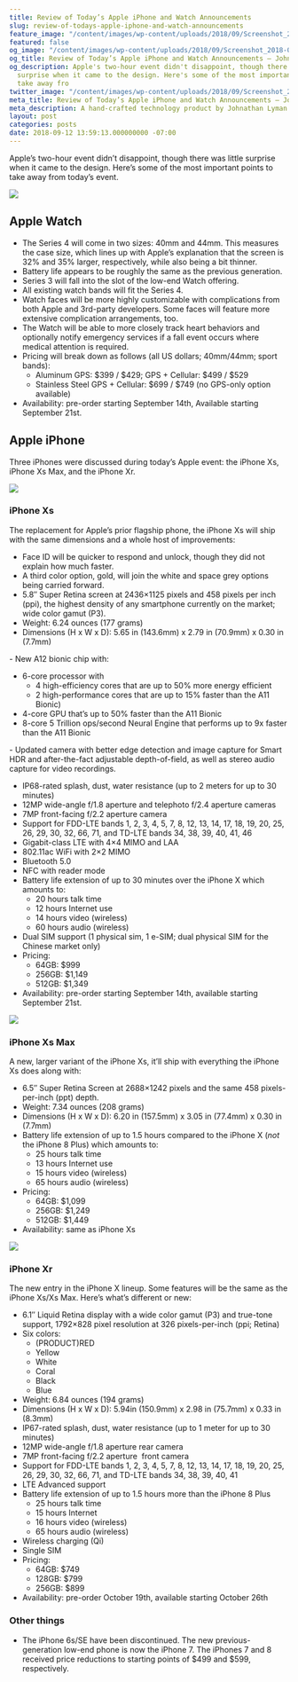 ```yaml
---
title: Review of Today’s Apple iPhone and Watch Announcements
slug: review-of-todays-apple-iphone-and-watch-announcements
feature_image: "/content/images/wp-content/uploads/2018/09/Screenshot_2018-09-12-iPhone-XS.png"
featured: false
og_image: "/content/images/wp-content/uploads/2018/09/Screenshot_2018-09-12-iPhone-XS.png"
og_title: Review of Today’s Apple iPhone and Watch Announcements – Johnathan.org
og_description: Apple's two-hour event didn't disappoint, though there was little
  surprise when it came to the design. Here's some of the most important points to
  take away fro
twitter_image: "/content/images/wp-content/uploads/2018/09/Screenshot_2018-09-12-iPhone-XS.png"
meta_title: Review of Today’s Apple iPhone and Watch Announcements – Johnathan.org
meta_description: A hand-crafted technology product by Johnathan Lyman
layout: post
categories: posts
date: 2018-09-12 13:59:13.000000000 -07:00
---
```


Apple’s two-hour event didn’t disappoint, though there was little surprise when it came to the design. Here’s some of the most important points to take away from today’s event.

![](/content/images/wp-content/uploads/2018/09/Apple-Watch-Series4_watch-front-training_09122018.jpg)

## **Apple Watch**
<!--kg-card-begin: html-->
- The Series 4 will come in two sizes: 40mm and 44mm. This measures the case size, which lines up with Apple’s explanation that the screen is 32% and 35% larger, respectively, while also being a bit thinner.
- Battery life appears to be roughly the same as the previous generation.
- Series 3 will fall into the slot of the low-end Watch offering.
- All existing watch bands will fit the Series 4.
- Watch faces will be more highly customizable with complications from both Apple and 3rd-party developers. Some faces will feature more extensive complication arrangements, too.
- The Watch will be able to more closely track heart behaviors and optionally notify emergency services if a fall event occurs where medical attention is required.
- Pricing will break down as follows (all US dollars; 40mm/44mm; sport bands):
  - Aluminum&nbsp;GPS: $399 / $429;&nbsp;GPS + Cellular: $499 / $529
  - Stainless Steel GPS + Cellular: $699 / $749 (no GPS-only option available)
- Availability: pre-order starting September 14th, Available starting September 21st.
<!--kg-card-end: html-->
## **Apple iPhone**

Three iPhones were discussed during today’s Apple event: the iPhone Xs, iPhone Xs Max, and the iPhone Xr.

![](/content/images/wp-content/uploads/2018/09/Apple-iPhone-Xs-line-up-09122018.jpg)

### iPhone Xs

The replacement for Apple’s prior flagship phone, the iPhone Xs will ship with the same dimensions and a whole host of improvements:

<!--kg-card-begin: html-->
- Face ID will be quicker to respond and unlock, though they did not explain how much faster.
- A third color option, gold, will join the white and space grey options being carried forward.
- 5.8″ Super Retina screen at 2436×1125 pixels and 458 pixels per inch (ppi), the highest density of any smartphone currently on the market; wide color gamut (P3).
- Weight: 6.24 ounces (177 grams)
- Dimensions (H x W x D): 5.65 in (143.6mm) x 2.79 in (70.9mm) x 0.30 in (7.7mm)
<!--kg-card-begin: html-->- New A12 bionic chip with:<!--kg-card-begin: html-->
  - 6-core processor with
    - 4 high-efficiency cores that are up to 50% more energy efficient
    - 2 high-performance cores that are up to 15% faster than the A11 Bionic)
  - 4-core GPU that’s up to 50% faster than the A11 Bionic
  - 8-core 5 Trillion ops/second Neural Engine that performs up to 9x faster than the A11 Bionic
<!--kg-card-end: html-->
<!--kg-card-end: html-->- Updated camera with better edge detection and image capture for Smart HDR and after-the-fact adjustable depth-of-field, as well as stereo audio capture for video recordings.
- IP68-rated splash, dust, water resistance (up to 2 meters for up to 30 minutes)
- 12MP wide-angle f/1.8 aperture and telephoto f/2.4 aperture cameras
- 7MP front-facing f/2.2 aperture camera
- Support for FDD-LTE bands&nbsp;1, 2, 3, 4, 5, 7, 8, 12, 13, 14, 17, 18, 19, 20, 25, 26, 29, 30, 32, 66, 71, and TD-LTE bands&nbsp;34, 38, 39, 40, 41, 46
- Gigabit-class LTE with 4×4 MIMO and LAA
- 802.11ac WiFi with 2×2 MIMO
- Bluetooth 5.0
- NFC with reader mode
- Battery life extension of up to 30 minutes over the iPhone X which amounts to:
  - 20 hours talk time
  - 12 hours Internet use
  - 14 hours video (wireless)
  - 60 hours audio (wireless)
- Dual SIM support (1 physical sim, 1 e-SIM; dual physical SIM for the Chinese market only)
- Pricing:
  - 64GB: $999
  - 256GB: $1,149
  - 512GB: $1,349
- Availability: pre-order starting September 14th, available starting September 21st.
<!--kg-card-end: html-->
![](/content/images/wp-content/uploads/2018/09/Apple-iPhone-Xs-combo-gold-09122018-white-bkg.jpg)

### iPhone Xs Max

A new, larger variant of the iPhone Xs, it’ll ship with everything the iPhone Xs does along with:

<!--kg-card-begin: html-->
- 6.5″ Super Retina Screen at 2688×1242 pixels and the same 458 pixels-per-inch (ppt) depth.
- Weight: 7.34 ounces (208 grams)
- Dimensions (H x W x D): 6.20 in (157.5mm) x 3.05 in (77.4mm) x 0.30 in (7.7mm)
- Battery life extension of up to 1.5 hours compared to the iPhone X (_not_ the iPhone 8 Plus) which amounts to:
  - 25 hours talk time
  - 13 hours Internet use
  - 15 hours video (wireless)
  - 65 hours audio (wireless)
- Pricing:
  - 64GB: $1,099
  - 256GB: $1,249
  - 512GB: $1,449
- Availability: same as iPhone Xs
<!--kg-card-end: html-->
![](/content/images/wp-content/uploads/2018/09/Screenshot_2018-09-12-iPhone-XR-Technical-Specs.png)

### iPhone Xr

The new entry in the iPhone X lineup. Some features will be the same as the iPhone Xs/Xs Max. Here’s what’s different or new:

<!--kg-card-begin: html-->
- 6.1″ Liquid Retina display with a wide color gamut (P3) and true-tone support, 1792×828 pixel resolution at 326 pixels-per-inch (ppi; Retina)
- Six colors:
  - (PRODUCT)RED
  - Yellow
  - White
  - Coral
  - Black
  - Blue
- Weight: 6.84 ounces (194 grams)
- Dimensions (H x W x D): 5.94in (150.9mm) x 2.98 in (75.7mm) x 0.33 in (8.3mm)
- IP67-rated splash, dust, water resistance (up to 1 meter for up to 30 minutes)
- 12MP wide-angle f/1.8 aperture rear camera
- 7MP front-facing f/2.2 aperture &nbsp;front camera
- Support for FDD-LTE bands&nbsp;1, 2, 3, 4, 5, 7, 8, 12, 13, 14, 17, 18, 19, 20, 25, 26, 29, 30, 32, 66, 71, and TD-LTE bands&nbsp;34, 38, 39, 40, 41
- LTE Advanced support
- Battery life extension of up to 1.5 hours more than the iPhone 8 Plus
  - 25 hours talk time
  - 15 hours Internet
  - 16 hours video (wireless)
  - 65 hours audio (wireless)
- Wireless charging (Qi)
- Single SIM
- Pricing:
  - 64GB: $749
  - 128GB: $799
  - 256GB: $899
- Availability: pre-order October 19th, available starting October 26th
<!--kg-card-end: html-->
### Other things

- The iPhone 6s/SE have been discontinued. The new previous-generation low-end phone is now the iPhone 7. The iPhones 7 and 8 received price reductions to starting points of $499 and $599, respectively.
